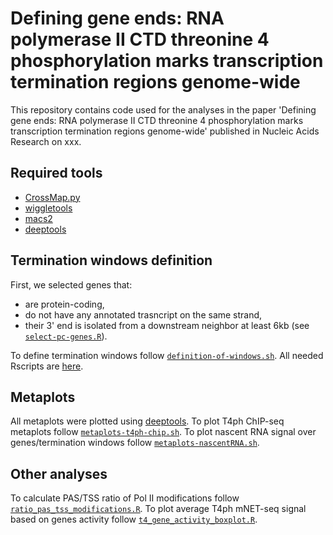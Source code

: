 
# Defining gene ends: RNA polymerase II CTD threonine 4 phosphorylation marks transcription termination regions genome-wide

This repository contains code used for the analyses in the paper 'Defining gene ends: RNA polymerase II CTD threonine 4 phosphorylation marks transcription termination regions genome-wide' published in Nucleic Acids Research on xxx.

## Required tools
 - [CrossMap.py](https://crossmap.readthedocs.io/en/latest/)
 - [wiggletools](https://github.com/Ensembl/WiggleTools)
 - [macs2](https://hbctraining.github.io/Intro-to-ChIPseq/lessons/05_peak_calling_macs.html)
 - [deeptools](https://deeptools.readthedocs.io/en/develop/)


## Termination windows definition

First, we selected genes that:
- are protein-coding,
- do not have any annotated trasncript on the same strand,
- their 3' end is isolated from a downstream neighbor at least 6kb
(see [`select-pc-genes.R`](https://github.com/STOP-lab/T4ph-review/blob/main/Rscripts/select-pc-genes.R)).

To define termination windows follow [`definition-of-windows.sh`](https://github.com/STOP-lab/T4ph-review/blob/main/workflows/windows-definition.sh).
All needed Rscripts are [here](https://github.com/STOP-lab/T4ph-review/tree/main/Rscripts).

## Metaplots

All metaplots were plotted using [deeptools](https://deeptools.readthedocs.io/en/develop/). 
To plot T4ph ChIP-seq metaplots follow [`metaplots-t4ph-chip.sh`](https://github.com/STOP-lab/T4ph-review/blob/main/workflows/metaplots-t4ph-chip.sh).
To plot nascent RNA signal over genes/termination windows follow [`metaplots-nascentRNA.sh`](https://github.com/STOP-lab/T4ph-review/blob/).

## Other analyses 

To calculate PAS/TSS ratio of Pol II modifications follow [`ratio_pas_tss_modifications.R`](https://github.com/STOP-lab/T4ph-review/blob/main/Rscripts/ratio_pas_tss_modifications.R).
To plot average T4ph mNET-seq signal based on genes activity follow [`t4_gene_activity_boxplot.R`](https://github.com/STOP-lab/T4ph-review/blob/main/Rscripts/t4_gene_activity_boxplot.R).



